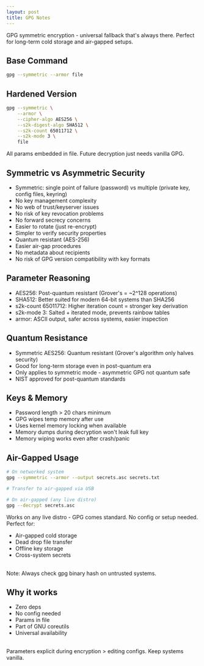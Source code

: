 ```yaml
---
layout: post
title: GPG Notes
---
```


GPG symmetric encryption - universal fallback that's always there. Perfect for long-term cold storage and air-gapped setups.

## Base Command
```bash
gpg --symmetric --armor file
```

## Hardened Version
```bash
gpg --symmetric \
    --armor \
    --cipher-algo AES256 \
    --s2k-digest-algo SHA512 \
    --s2k-count 65011712 \
    --s2k-mode 3 \
    file
```

All params embedded in file. Future decryption just needs vanilla GPG.

## Symmetric vs Asymmetric Security
- Symmetric: single point of failure (password) vs multiple (private key, config files, keyring)
- No key management complexity
- No web of trust/keyserver issues
- No risk of key revocation problems
- No forward secrecy concerns
- Easier to rotate (just re-encrypt)
- Simpler to verify security properties
- Quantum resistant (AES-256)
- Easier air-gap procedures
- No metadata about recipients
- No risk of GPG version compatibility with key formats

## Parameter Reasoning
- AES256: Post-quantum resistant (Grover's = ~2^128 operations)
- SHA512: Better suited for modern 64-bit systems than SHA256
- s2k-count 65011712: Higher iteration count = stronger key derivation
- s2k-mode 3: Salted + iterated mode, prevents rainbow tables
- armor: ASCII output, safer across systems, easier inspection

## Quantum Resistance
- Symmetric AES256: Quantum resistant (Grover's algorithm only halves security)
- Good for long-term storage even in post-quantum era
- Only applies to symmetric mode - asymmetric GPG not quantum safe
- NIST approved for post-quantum standards

## Keys & Memory
- Password length > 20 chars minimum
- GPG wipes temp memory after use
- Uses kernel memory locking when available
- Memory dumps during decryption won't leak full key
- Memory wiping works even after crash/panic

## Air-Gapped Usage
```bash
# On networked system
gpg --symmetric --armor --output secrets.asc secrets.txt

# Transfer to air-gapped via USB

# On air-gapped (any live distro)
gpg --decrypt secrets.asc
```

Works on any live distro - GPG comes standard. No config or setup needed. Perfect for:
- Air-gapped cold storage
- Dead drop file transfer
- Offline key storage
- Cross-system secrets

<br>
Note: Always check gpg binary hash on untrusted systems.

## Why it works

- Zero deps
- No config needed
- Params in file
- Part of GNU coreutils
- Universal availability

<br>
Parameters explicit during encryption > editing configs. Keep systems vanilla.
